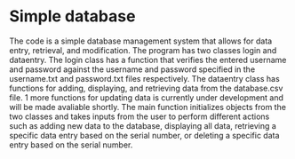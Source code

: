 # Simple database

The code is a simple database management system that allows for data entry, retrieval, and modification. The program has two classes login and dataentry. The login class has a function that verifies the entered username and password against the username and password specified in the username.txt and password.txt files respectively. The dataentry class has functions for adding, displaying, and retrieving data from the database.csv file. 1 more functions for updating data is currently under development and will be made avaliable shortly. The main function initializes objects from the two classes and takes inputs from the user to perform different actions such as adding new data to the database, displaying all data, retrieving a specific data entry based on the serial number, or deleting a specific data entry based on the serial number.
